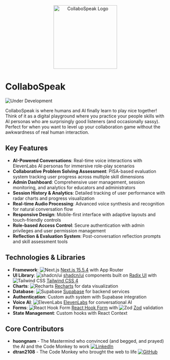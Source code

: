 <div align="center">
  <img src="public/logos/CollaboSpeak.svg" alt="CollaboSpeak Logo" width="200" height="200">
</div>

# CollaboSpeak

![Under Development](https://img.shields.io/badge/Status-Under%20Development-orange?logo=construction&logoColor=white)

CollaboSpeak is where humans and AI finally learn to play nice together! Think of it as a digital playground where you practice your people skills with AI personas who are surprisingly good listeners (and occasionally sassy). Perfect for when you want to level up your collaboration game without the awkwardness of real human interaction.

## Key Features

- **AI-Powered Conversations**: Real-time voice interactions with ElevenLabs AI personas for immersive role-play scenarios
- **Collaborative Problem Solving Assessment**: PISA-based evaluation system tracking user progress across multiple skill dimensions
- **Admin Dashboard**: Comprehensive user management, session monitoring, and analytics for educators and administrators
- **Session History & Analytics**: Detailed tracking of user performance with radar charts and progress visualization
- **Real-time Audio Processing**: Advanced voice synthesis and recognition for natural conversation flow
- **Responsive Design**: Mobile-first interface with adaptive layouts and touch-friendly controls
- **Role-based Access Control**: Secure authentication with admin privileges and user permission management
- **Reflection & Evaluation System**: Post-conversation reflection prompts and skill assessment tools

## Technologies & Libraries

- **Framework**: ![Next.js](https://img.shields.io/badge/Next.js-15.5.4-black?logo=next.js&logoColor=white) [Next.js 15.5.4](https://nextjs.org/) with App Router
- **UI Library**: ![shadcn/ui](https://img.shields.io/badge/shadcn/ui-000000?logo=shadcnui&logoColor=white) [shadcn/ui](https://ui.shadcn.com/) components built on [Radix UI](https://www.radix-ui.com/) with ![Tailwind CSS](https://img.shields.io/badge/Tailwind_CSS-4-38B2AC?logo=tailwind-css&logoColor=white) [Tailwind CSS 4](https://tailwindcss.com/)
- **Charts**: ![Recharts](https://img.shields.io/badge/Recharts-FF6B6B?logo=recharts&logoColor=white) [Recharts](https://recharts.org/) for data visualization
- **Database**: ![Supabase](https://img.shields.io/badge/Supabase-3ECF8E?logo=supabase&logoColor=white) [Supabase](https://supabase.com/) for backend services
- **Authentication**: Custom auth system with Supabase integration
- **Voice AI**: ![ElevenLabs](https://img.shields.io/badge/ElevenLabs-000000?logo=elevenlabs&logoColor=white) [ElevenLabs](https://elevenlabs.io/) for conversational AI
- **Forms**: ![React Hook Form](https://img.shields.io/badge/React_Hook_Form-EC5990?logo=react-hook-form&logoColor=white) [React Hook Form](https://react-hook-form.com/) with ![Zod](https://img.shields.io/badge/Zod-3E67B1?logo=zod&logoColor=white) [Zod](https://zod.dev/) validation
- **State Management**: Custom hooks with React Context

## Core Contributors

- **huongnam** - The Mastermind who convinced (and begged, and prayed) the AI and the Code Monkey to work [![LinkedIn](https://img.shields.io/badge/LinkedIn-0077B5?logo=linkedin&logoColor=white)](https://www.linkedin.com/in/vuhuongnam/)
- **dtran2108** - The Code Monkey who brought the web to life [![GitHub](https://img.shields.io/badge/GitHub-181717?logo=github&logoColor=white)](https://github.com/dtran2108)
